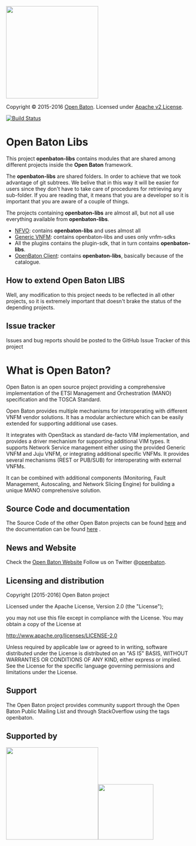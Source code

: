   <img src="https://raw.githubusercontent.com/openbaton/openbaton.github.io/master/images/openBaton.png" width="250"/>
  
  Copyright © 2015-2016 [Open Baton](http://openbaton.org). 
  Licensed under [Apache v2 License](http://www.apache.org/licenses/LICENSE-2.0).

[![Build Status](https://travis-ci.org/openbaton/openbaton-libs.svg?branch=master)](https://travis-ci.org/openbaton/openbaton-libs)

# Open Baton Libs
This project **openbaton-libs** contains modules that are shared among different projects inside the **Open Baton** framework.

The **openbaton-libs** are shared folders. In order to achieve that we took advantage of git subtrees. We belive that in this way it will be easier for users since they don't have to take care of procedures for retrieving any sub-folder. If you are reading that, it means that you are a developer so it is important that you are aware of a couple of things. 

The projects containing **openbaton-libs** are almost all, but not all use everything available from **openbaton-libs**.

* [NFVO][nfvo-link]: contains **openbaton-libs** and uses almost all 
* [Generic VNFM][generic-link]: contains openbaton-libs and uses only vnfm-sdks 
* All the plugins contains the plugin-sdk, that in turn contains **openbaton-libs**.
* [OpenBaton Client][client-link]: contains **openbaton-libs**, basically because of the catalogue.

## How to extend Open Baton LIBS

Well, any modification to this project needs to be reflected in all other projects, so it is extremely important that doesn't brake the status of the depending projects.

## Issue tracker

Issues and bug reports should be posted to the GitHub Issue Tracker of this project

# What is Open Baton?

Open Baton is an open source project providing a comprehensive implementation of the ETSI Management and Orchestration (MANO) specification and the TOSCA Standard.

Open Baton provides multiple mechanisms for interoperating with different VNFM vendor solutions. It has a modular archiecture which can be easily extended for supporting additional use cases. 

It integrates with OpenStack as standard de-facto VIM implementation, and provides a driver mechanism for supporting additional VIM types. It supports Network Service management either using the provided Generic VNFM and Juju VNFM, or integrating additional specific VNFMs. It provides several mechanisms (REST or PUB/SUB) for interoperating with external VNFMs. 

It can be combined with additional components (Monitoring, Fault Management, Autoscaling, and Network Slicing Engine) for building a unique MANO comprehensive solution.

## Source Code and documentation

The Source Code of the other Open Baton projects can be found [here][openbaton-github] and the documentation can be found [here][openbaton-doc] .

## News and Website

Check the [Open Baton Website][openbaton]
Follow us on Twitter @[openbaton][openbaton-twitter].

## Licensing and distribution
Copyright [2015-2016] Open Baton project

Licensed under the Apache License, Version 2.0 (the "License");

you may not use this file except in compliance with the License.
You may obtain a copy of the License at

  http://www.apache.org/licenses/LICENSE-2.0

Unless required by applicable law or agreed to in writing, software
distributed under the License is distributed on an "AS IS" BASIS,
WITHOUT WARRANTIES OR CONDITIONS OF ANY KIND, either express or implied.
See the License for the specific language governing permissions and
limitations under the License.

## Support
The Open Baton project provides community support through the Open Baton Public Mailing List and through StackOverflow using the tags openbaton.

## Supported by
  <img src="https://raw.githubusercontent.com/openbaton/openbaton.github.io/master/images/fokus.png" width="250"/><img src="https://raw.githubusercontent.com/openbaton/openbaton.github.io/master/images/tu.png" width="150"/>

[fokus-logo]: https://raw.githubusercontent.com/openbaton/openbaton.github.io/master/images/fokus.png
[openbaton]: http://openbaton.org
[openbaton-doc]: http://openbaton.org/documentation
[openbaton-github]: http://github.org/openbaton
[openbaton-logo]: https://raw.githubusercontent.com/openbaton/openbaton.github.io/master/images/openBaton.png
[openbaton-mail]: mailto:users@openbaton.org
[openbaton-twitter]: https://twitter.com/openbaton
[tub-logo]: https://raw.githubusercontent.com/openbaton/openbaton.github.io/master/images/tu.png
[nfvo-link]: https://github.com/openbaton/NFVO
[generic-link]:https://github.com/openbaton/generic-vnfm
[client-link]: https://github.com/openbaton/openbaton-client
[spring.io]:https://spring.io/
[NFV MANO]:http://docbox.etsi.org/ISG/NFV/Open/Published/gs_NFV-MAN001v010101p%20-%20Management%20and%20Orchestration.pdf
[openbaton]:http://twitter.com/openbaton
